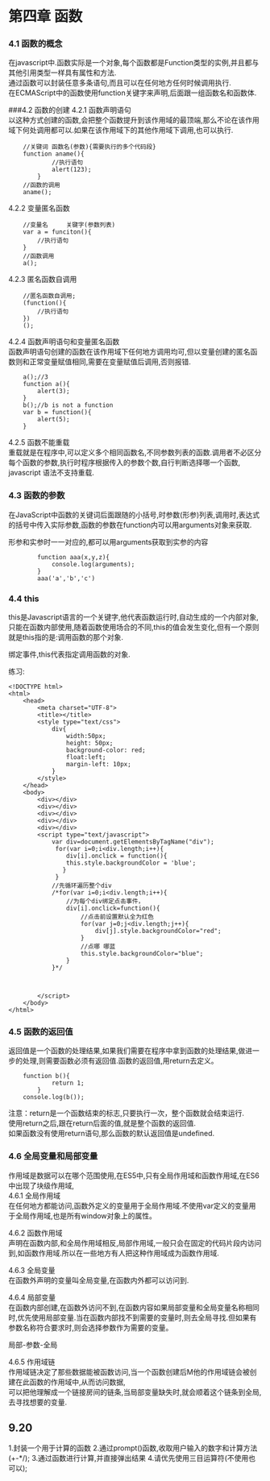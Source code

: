 # 第四章 函数 
### 4.1 函数的概念
在javascript中.函数实际是一个对象,每个函数都是Function类型的实例,并且都与其他引用类型一样具有属性和方法.       
通过函数可以封装任意多条语句,而且可以在任何地方任何时候调用执行.   
在ECMAScript中的函数使用function关键字来声明,后面跟一组函数名和函数体.    

###4.2 函数的创建
4.2.1 函数声明语句   
以这种方式创建的函数,会把整个函数提升到该作用域的最顶端,那么不论在该作用域下何处调用都可以.如果在该作用域下的其他作用域下调用,也可以执行.

		//关键词 函数名(参数){需要执行的多个代码段}
		function aname(){
				//执行语句
				alert(123);
			}
		//函数的调用
		aname();
4.2.2 变量匿名函数

		//变量名     关键字(参数列表)
		var a = funciton(){
			//执行语句
		}
		//函数调用
		a();

4.2.3 匿名函数自调用

		//匿名函数自调用;
		(function(){ 
			//执行语句
		})
		();

4.2.4 函数声明语句和变量匿名函数  
函数声明语句创建的函数在该作用域下任何地方调用均可,但以变量创建的匿名函数则和正常变量赋值相同,需要在变量赋值后调用,否则报错.   

		a();//3
		function a(){
			alert(3);
		}
		b();//b is not a function
		var b = function(){
			alert(5);
		}

4.2.5 函数不能重载   
重载就是在程序中,可以定义多个相同函数名,不同参数列表的函数.调用者不必区分每个函数的参数,执行时程序根据传入的参数个数,自行判断选择哪一个函数,      
javascript 语法不支持重载.

### 4.3 函数的参数
在JavaScript中函数的关键词后面跟随的小括号,时参数(形参)列表,调用时,表达式的括号中传入实际参数,函数的参数在function内可以用arguments对象来获取.

形参和实参时一一对应的,都可以用arguments获取到实参的内容

			function aaa(x,y,z){
				console.log(arguments);
			}
			aaa('a','b','c')

### 4.4 this 
this是Javascript语言的一个关键字,他代表函数运行时,自动生成的一个内部对象,只能在函数内部使用,随着函数使用场合的不同,this的值会发生变化,但有一个原则就是this指的是:调用函数的那个对象.   

绑定事件,this代表指定调用函数的对象.

练习: 

	<!DOCTYPE html>
	<html>
		<head>
			<meta charset="UTF-8">
			<title></title>
			<style type="text/css">
				div{
					width:50px;
					height: 50px;
					background-color: red;
					float:left;
					margin-left: 10px;
				}
			</style>
		</head>
		<body>
			<div></div>
			<div></div>
			<div></div>
			<div></div>
			<div></div>
			<script type="text/javascript">
				var div=document.getElementsByTagName("div");
				 for(var i=0;i<div.length;i++){
	          		div[i].onclick = function(){
	                this.style.backgroundColor = 'blue';
	         	   }
	       		 }
				//先循环遍历整个div
				/*for(var i=0;i<div.length;i++){
					//为每个div绑定点击事件，
					div[i].onclick=function(){
						//点击前设置默认全为红色
						for(var j=0;j<div.length;j++){
							div[j].style.backgroundColor="red";
						}
						//点哪 哪蓝
						this.style.backgroundColor="blue";
					}
				}*/
				
	       
	    
			</script>
		</body>
	</html>
	

### 4.5 函数的返回值

返回值是一个函数的处理结果,如果我们需要在程序中拿到函数的处理结果,做进一步的处理,则需要函数必须有返回值.函数的返回值,用return去定义。

		function b(){
				return 1;
			}
		console.log(b());
注意：return是一个函数结束的标志,只要执行一次，整个函数就会结束运行.      
使用return之后,跟在return后面的值,就是整个函数的返回值.     
如果函数没有使用return语句,那么函数的默认返回值是undefined.
### 4.6 全局变量和局部变量

作用域是数据可以在哪个范围使用,在ES5中,只有全局作用域和函数作用域,在ES6中出现了块级作用域,     
4.6.1 全局作用域   
在任何地方都能访问,函数外定义的变量用于全局作用域.不使用var定义的变量用于全局作用域,也是所有window对象上的属性。

4.6.2 函数作用域    
声明在函数内部,和全局作用域相反,局部作用域,一般只会在固定的代码片段内访问到,如函数作用域.所以在一些地方有人把这种作用域成为函数作用域.

4.6.3 全局变量    
在函数外声明的变量叫全局变量,在函数内外都可以访问到.

4.6.4 局部变量    
在函数内部创建,在函数外访问不到,在函数内容如果局部变量和全局变量名称相同时,优先使用局部变量.当在函数内部找不到需要的变量时,则去全局寻找.但如果有参数名称符合要求时,则会选择参数作为需要的变量。

局部-参数-全局

4.6.5 作用域链    
作用域链决定了那些数据能被函数访问,当一个函数创建后M他的作用域链会被创建在此函数的作用域中,从而访问数据,    
可以把他理解成一个链接房间的链条,当局部变量缺失时,就会顺着这个链条到全局,去寻找想要的变量.

## 9.20

1.封装一个用于计算的函数
2.通过prompt()函数,收取用户输入的数字和计算方法(+-*/);
3.通过函数进行计算,并直接弹出结果
4.请优先使用三目运算符(不使用也可以);